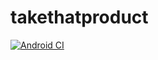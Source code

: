 # takethatproduct

[![Android CI](https://github.com/bdmariobd/takethatproduct/actions/workflows/android.yml/badge.svg?branch=main)](https://github.com/bdmariobd/takethatproduct/actions/workflows/android.yml)
 
